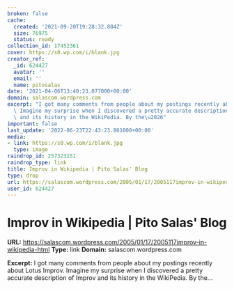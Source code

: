 ```yaml
---
broken: false
cache:
  created: '2021-09-20T19:28:32.884Z'
  size: 76975
  status: ready
collection_id: 17452361
cover: https://s0.wp.com/i/blank.jpg
creator_ref:
  _id: 624427
  avatar: ''
  email: ''
  name: pitosalas
date: '2021-04-06T13:40:23.077000+00:00'
domain: salascom.wordpress.com
excerpt: "I got many comments from people about my postings recently about Lotus Improv.\
  \ Imagine my surprise when I discovered a pretty accurate description of Improv\
  \ and its history in the WikiPedia. By the\u2026"
important: false
last_update: '2022-06-23T22:43:23.861000+00:00'
media:
- link: https://s0.wp.com/i/blank.jpg
  type: image
raindrop_id: 257323151
raindrop_type: link
title: Improv in Wikipedia | Pito Salas' Blog
type: drop
url: https://salascom.wordpress.com/2005/01/17/2005117improv-in-wikipedia-html
user_id: 624427
---
```


# Improv in Wikipedia | Pito Salas' Blog

**URL:** https://salascom.wordpress.com/2005/01/17/2005117improv-in-wikipedia-html
**Type:** link
**Domain:** salascom.wordpress.com

**Excerpt:** I got many comments from people about my postings recently about Lotus Improv. Imagine my surprise when I discovered a pretty accurate description of Improv and its history in the WikiPedia. By the…
